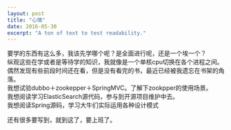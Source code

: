 ```yaml
---
layout: post
title: "心情"
date: 2016-05-30
excerpt: "A ton of text to test readability."
---
```


要学的东西有这么多，我该先学哪个呢？是全面进行呢，还是一个埃一个？<br>
纵观这些在学或者是等待学的知识，我就像是一个单核cpu切换在各个进程之间。偶然发现有些前段时间还在看，但是没有看完的书，最近已经被我遗忘在书架的角落。   
我想试验dubbo＋zookepper＋SpringMVC。了解下zookpper的使用场景。   
我想阅读学习ElasticSearch源代码，参与到开源项目维护中去。   
我想阅读Spring源码，学习大牛们实际运用各种设计模式   

还有很多要写到，就到这了，要上班了。   

